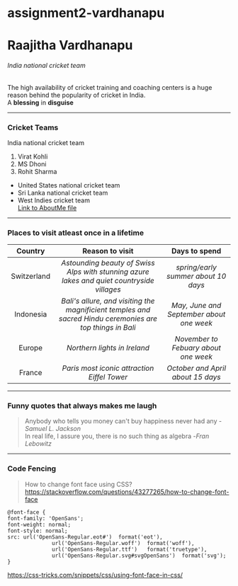 # assignment2-vardhanapu
# Raajitha Vardhanapu
###### India national cricket team
The high availability of cricket training and coaching centers is a huge reason behind the popularity of cricket in India. <br>
A **blessing** in **disguise** 

---

### Cricket Teams 

India national cricket team
1. Virat Kohli
2. MS Dhoni
3. Rohit Sharma

* United States national cricket team
* Sri Lanka national cricket team
* West Indies cricket team <br>
[Link to AboutMe file](AboutMe.md)
---

### Places to visit atleast once in a lifetime

| Country | Reason to visit | Days to spend |
| :---:         | :---:                 |:---:               |
| Switzerland | *Astounding beauty of Swiss Alps with stunning azure lakes and quiet countryside villages* | *spring/early summer about 10 days* |
| Indonesia | *Bali's allure, and visiting the magnificient temples and sacred Hindu ceremonies are top things in Bali* | *May, June and September about one week* |
| Europe| *Northern lights in Ireland* | *November to Febuary about one week* |
| France | *Paris most iconic attraction Eiffel Tower* | *October and April about 15 days* |

---

### Funny quotes that always makes me laugh 

> Anybody who tells you money can't buy happiness never had any -*Samuel L. Jackson* <br>
> In real life, I assure you, there is no such thing as algebra -*Fran Lebowitz*

---

### Code Fencing 

> How to change font face using CSS? <br> 
<https://stackoverflow.com/questions/43277265/how-to-change-font-face>

```
@font-face { 
font-family: 'OpenSans'; 
font-weight: normal;
font-style: normal;
src: url('OpenSans-Regular.eot#')  format('eot'),
              url('OpenSans-Regular.woff')  format('woff'),
              url('OpenSans-Regular.ttf')   format('truetype'),
              url('OpenSans-Regular.svg#svgOpenSans')  format('svg'); 
}

```
<https://css-tricks.com/snippets/css/using-font-face-in-css/>





